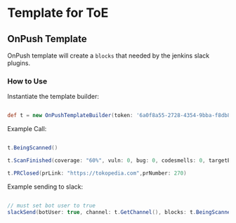 # Template for ToE

## OnPush Template

OnPush template will create a `blocks` that needed by the jenkins slack plugins.

### How to Use

Instantiate the template builder:

```groovy

def t = new OnPushTemplateBuilder(token: '6a0f8a55-2728-4354-9bba-f8db81a058d2', channel:'toe-alert-space', branch: 'rey_setup_mailer', jenkinsLink:'http://tokopedia.com', sonarDashboard: 'http://tokopedia.com', githubLink: "https://github.com/tokopedia/static-code-auto-scanner")
```

Example Call:

```groovy

t.BeingScanned()

t.ScanFinished(coverage: "60%", vuln: 0, bug: 0, codesmells: 0, targetBranch: "master"))

t.PRClosed(prLink: "https://tokopedia.com",prNumber: 270)

```

Example sending to slack:

```groovy

// must set bot user to true
slackSend(botUser: true, channel: t.GetChannel(), blocks: t.BeingScanned(), tokenCredentialId: t.GetToken())

```
